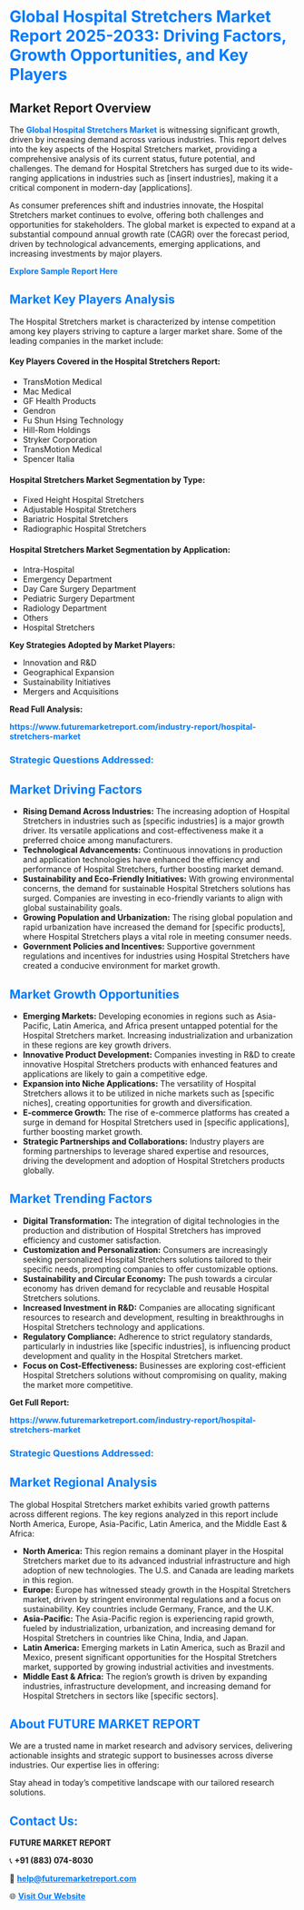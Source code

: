 <h1 style="color: #007BFF;">Global Hospital Stretchers Market Report 2025-2033: Driving Factors, Growth Opportunities, and Key Players</h1>

<section id="overview">
<h2>Market Report Overview</h2>
<p>The <a href="https://www.futuremarketreport.com/industry-report/hospital-stretchers-market" style="color: #007BFF; text-decoration: none;"><strong>Global Hospital Stretchers Market</strong></a> is witnessing significant growth, driven by increasing demand across various industries. This report delves into the key aspects of the Hospital Stretchers market, providing a comprehensive analysis of its current status, future potential, and challenges. The demand for Hospital Stretchers has surged due to its wide-ranging applications in industries such as [insert industries], making it a critical component in modern-day [applications].</p>
<p>As consumer preferences shift and industries innovate, the Hospital Stretchers market continues to evolve, offering both challenges and opportunities for stakeholders. The global market is expected to expand at a substantial compound annual growth rate (CAGR) over the forecast period, driven by technological advancements, emerging applications, and increasing investments by major players.</p>
</section>

<section id="overview">
<p><a href="https://www.futuremarketreport.com/request-sample/reportId=125156" style="color: #007BFF; text-decoration: none;"><strong>Explore Sample Report Here</strong></a></p>
</section>

<section id="key-players">
<h2 style="color: #007BFF;">Market Key Players Analysis</h2>
<p>The Hospital Stretchers market is characterized by intense competition among key players striving to capture a larger market share. Some of the leading companies in the market include:</p>
<h4>Key Players Covered in the Hospital Stretchers Report:</h4>
<ul><li>TransMotion Medical</li><li>Mac Medical</li><li>GF Health Products</li><li>Gendron</li><li>Fu Shun Hsing Technology</li><li>Hill-Rom Holdings</li><li>Stryker Corporation</li><li>TransMotion Medical</li><li>Spencer Italia</li></ul>
<h4>Hospital Stretchers Market Segmentation by Type:</h4>
<ul><li>Fixed Height Hospital Stretchers</li><li>Adjustable Hospital Stretchers</li><li>Bariatric Hospital Stretchers</li><li>Radiographic Hospital Stretchers</li></ul>

<h4>Hospital Stretchers Market Segmentation by Application:</h4>
<ul><li>Intra-Hospital</li><li>Emergency Department</li><li>Day Care Surgery Department</li><li>Pediatric Surgery Department</li><li>Radiology Department</li><li>Others</li><li>Hospital Stretchers</li></ul>
<p><strong>Key Strategies Adopted by Market Players:</strong></p>
<ul>
<li>Innovation and R&D</li>
<li>Geographical Expansion</li>
<li>Sustainability Initiatives</li>
<li>Mergers and Acquisitions</li>
</ul>
</section>

<section>
<p><strong>Read Full Analysis: </strong></p><a href="https://www.futuremarketreport.com/industry-report/hospital-stretchers-market" style="color: #007BFF; text-decoration: none;"><strong>https://www.futuremarketreport.com/industry-report/hospital-stretchers-market</strong></a>
<h3 style="color: #007BFF;">Strategic Questions Addressed:</h3>
</section>

<section id="driving-factors">
<h2 style="color: #007BFF;">Market Driving Factors</h2>
<ul>
<li><strong>Rising Demand Across Industries:</strong> The increasing adoption of Hospital Stretchers in industries such as [specific industries] is a major growth driver. Its versatile applications and cost-effectiveness make it a preferred choice among manufacturers.</li>
<li><strong>Technological Advancements:</strong> Continuous innovations in production and application technologies have enhanced the efficiency and performance of Hospital Stretchers, further boosting market demand.</li>
<li><strong>Sustainability and Eco-Friendly Initiatives:</strong> With growing environmental concerns, the demand for sustainable Hospital Stretchers solutions has surged. Companies are investing in eco-friendly variants to align with global sustainability goals.</li>
<li><strong>Growing Population and Urbanization:</strong> The rising global population and rapid urbanization have increased the demand for [specific products], where Hospital Stretchers plays a vital role in meeting consumer needs.</li>
<li><strong>Government Policies and Incentives:</strong> Supportive government regulations and incentives for industries using Hospital Stretchers have created a conducive environment for market growth.</li>
</ul>
</section>

<section id="growth-opportunities">
<h2 style="color: #007BFF;">Market Growth Opportunities</h2>
<ul>
<li><strong>Emerging Markets:</strong> Developing economies in regions such as Asia-Pacific, Latin America, and Africa present untapped potential for the Hospital Stretchers market. Increasing industrialization and urbanization in these regions are key growth drivers.</li>
<li><strong>Innovative Product Development:</strong> Companies investing in R&D to create innovative Hospital Stretchers products with enhanced features and applications are likely to gain a competitive edge.</li>
<li><strong>Expansion into Niche Applications:</strong> The versatility of Hospital Stretchers allows it to be utilized in niche markets such as [specific niches], creating opportunities for growth and diversification.</li>
<li><strong>E-commerce Growth:</strong> The rise of e-commerce platforms has created a surge in demand for Hospital Stretchers used in [specific applications], further boosting market growth.</li>
<li><strong>Strategic Partnerships and Collaborations:</strong> Industry players are forming partnerships to leverage shared expertise and resources, driving the development and adoption of Hospital Stretchers products globally.</li>
</ul>
</section>

<section id="trending-factors">
<h2 style="color: #007BFF;">Market Trending Factors</h2>
<ul>
<li><strong>Digital Transformation:</strong> The integration of digital technologies in the production and distribution of Hospital Stretchers has improved efficiency and customer satisfaction.</li>
<li><strong>Customization and Personalization:</strong> Consumers are increasingly seeking personalized Hospital Stretchers solutions tailored to their specific needs, prompting companies to offer customizable options.</li>
<li><strong>Sustainability and Circular Economy:</strong> The push towards a circular economy has driven demand for recyclable and reusable Hospital Stretchers solutions.</li>
<li><strong>Increased Investment in R&D:</strong> Companies are allocating significant resources to research and development, resulting in breakthroughs in Hospital Stretchers technology and applications.</li>
<li><strong>Regulatory Compliance:</strong> Adherence to strict regulatory standards, particularly in industries like [specific industries], is influencing product development and quality in the Hospital Stretchers market.</li>
<li><strong>Focus on Cost-Effectiveness:</strong> Businesses are exploring cost-efficient Hospital Stretchers solutions without compromising on quality, making the market more competitive.</li>
</ul>
</section>

<section>
<p><strong>Get Full Report: </strong></p><a href="https://www.futuremarketreport.com/industry-report/hospital-stretchers-market" style="color: #007BFF; text-decoration: none;"><strong>https://www.futuremarketreport.com/industry-report/hospital-stretchers-market</strong></a>
<h3 style="color: #007BFF;">Strategic Questions Addressed:</h3>
</section>


<section id="regional-analysis">
<h2 style="color: #007BFF;">Market Regional Analysis</h2>
<p>The global Hospital Stretchers market exhibits varied growth patterns across different regions. The key regions analyzed in this report include North America, Europe, Asia-Pacific, Latin America, and the Middle East & Africa:</p>
<ul>
<li><strong>North America:</strong> This region remains a dominant player in the Hospital Stretchers market due to its advanced industrial infrastructure and high adoption of new technologies. The U.S. and Canada are leading markets in this region.</li>
<li><strong>Europe:</strong> Europe has witnessed steady growth in the Hospital Stretchers market, driven by stringent environmental regulations and a focus on sustainability. Key countries include Germany, France, and the U.K.</li>
<li><strong>Asia-Pacific:</strong> The Asia-Pacific region is experiencing rapid growth, fueled by industrialization, urbanization, and increasing demand for Hospital Stretchers in countries like China, India, and Japan.</li>
<li><strong>Latin America:</strong> Emerging markets in Latin America, such as Brazil and Mexico, present significant opportunities for the Hospital Stretchers market, supported by growing industrial activities and investments.</li>
<li><strong>Middle East & Africa:</strong> The region’s growth is driven by expanding industries, infrastructure development, and increasing demand for Hospital Stretchers in sectors like [specific sectors].</li>
</ul>
</section>

<footer>
<h2 style="color: #007BFF;">About FUTURE MARKET REPORT</h2>
<p>We are a trusted name in market research and advisory services, delivering actionable insights and strategic support to businesses across diverse industries. Our expertise lies in offering:</p>

<p>Stay ahead in today’s competitive landscape with our tailored research solutions.</p>

<h2 style="color: #007BFF;">Contact Us:</h2>
<p><strong>FUTURE MARKET REPORT</strong></p>
<p>📞 <strong>+91 (883) 074-8030</strong></p>
<p>📧 <strong><a href="mailto:help@futuremarketreport.com" style="color: #007BFF;">help@futuremarketreport.com</a></strong></p>
<p>🌐 <strong><a href="https://www.futuremarketreport.com/" style="color: #007BFF;">Visit Our Website</a></strong></p>
</footer>